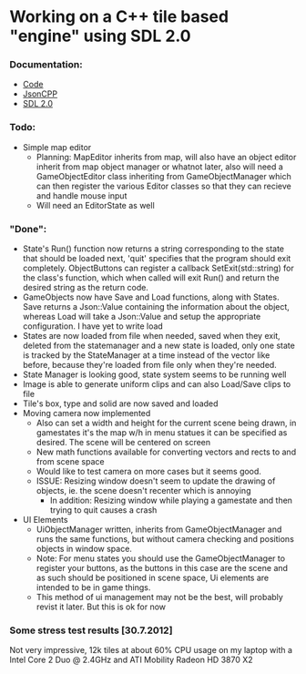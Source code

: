 # Working on a C++ tile based "engine" using SDL 2.0

### Documentation:
- [Code](http://twinklebear.github.com/LPCGame/)
- [JsonCPP](http://jsoncpp.sourceforge.net/)
- [SDL 2.0](http://wiki.libsdl.org/moin.cgi/FrontPage)

### Todo:
- Simple map editor
	- Planning: MapEditor inherits from map, will also have an object editor inherit from map object manager or whatnot later, also will need a GameObjectEditor class inheriting from GameObjectManager which can then register the various Editor classes so that they can recieve and handle mouse input
	- Will need an EditorState as well

### "Done":
- State's Run() function now returns a string corresponding to the state that should be loaded next, 'quit' specifies that the program should exit completely. ObjectButtons can register a callback SetExit(std::string) for the class's function, which when called will exit Run() and return the desired string as the return code.
- GameObjects now have Save and Load functions, along with States. Save returns a Json::Value containing the information about the object, whereas Load will take a Json::Value and setup the appropriate configuration. I have yet to write load
- States are now loaded from file when needed, saved when they exit, deleted from the statemanager and a new state is loaded, only one state is tracked by the StateManager at a time instead of the vector like before, because they're loaded from file only when they're needed.
- State Manager is looking good, state system seems to be running well
- Image is able to generate uniform clips and can also Load/Save clips to file
- Tile's box, type and solid are now saved and loaded
- Moving camera now implemented
	- Also can set a width and height for the current scene being drawn, in gamestates it's the map w/h in menu statues it can be specified as desired. The scene will be centered on screen
	- New math functions available for converting vectors and rects to and from scene space
	- Would like to test camera on more cases but it seems good.
	- ISSUE: Resizing window doesn't seem to update the drawing of objects, ie. the scene doesn't recenter which is annoying
		- In addition: Resizing window while playing a gamestate and then trying to quit causes a crash
- UI Elements
	- UiObjectManager written, inherits from GameObjectManager and runs the same functions, but without camera checking and positions objects in window space.
	- Note: For menu states you should use the GameObjectManager to register your buttons, as the buttons in this case are the scene and as such should be positioned in scene space, Ui elements are intended to be in game things.
	- This method of ui management may not be the best, will probably revist it later. But this is ok for now

### Some stress test results [30.7.2012]
Not very impressive, 12k tiles at about 60% CPU usage on my laptop with a Intel Core 2 Duo @ 2.4GHz and ATI Mobility Radeon HD 3870 X2
